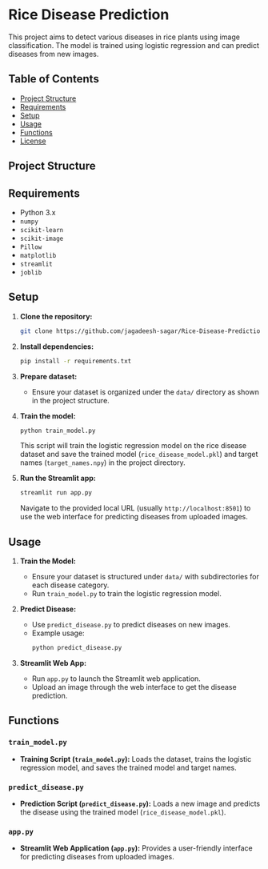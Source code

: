 # Rice Disease Prediction

This project aims to detect various diseases in rice plants using image classification. The model is trained using logistic regression and can predict diseases from new images.

## Table of Contents
- [Project Structure](#project-structure)
- [Requirements](#requirements)
- [Setup](#setup)
- [Usage](#usage)
- [Functions](#functions)
- [License](#license)

## Project Structure


## Requirements

- Python 3.x
- `numpy`
- `scikit-learn`
- `scikit-image`
- `Pillow`
- `matplotlib`
- `streamlit`
- `joblib`

## Setup

1. **Clone the repository:**
    ```sh
    git clone https://github.com/jagadeesh-sagar/Rice-Disease-Prediction.git
    ```

2. **Install dependencies:**
    ```sh
    pip install -r requirements.txt
    ```

3. **Prepare dataset:**
    - Ensure your dataset is organized under the `data/` directory as shown in the project structure.

4. **Train the model:**
    ```sh
    python train_model.py
    ```
    This script will train the logistic regression model on the rice disease dataset and save the trained model (`rice_disease_model.pkl`) and target names (`target_names.npy`) in the project directory.

5. **Run the Streamlit app:**
    ```sh
    streamlit run app.py
    ```
    Navigate to the provided local URL (usually `http://localhost:8501`) to use the web interface for predicting diseases from uploaded images.

## Usage

1. **Train the Model:**
   - Ensure your dataset is structured under `data/` with subdirectories for each disease category.
   - Run `train_model.py` to train the logistic regression model.

2. **Predict Disease:**
   - Use `predict_disease.py` to predict diseases on new images.
   - Example usage:
     ```sh
     python predict_disease.py
     ```

3. **Streamlit Web App:**
   - Run `app.py` to launch the Streamlit web application.
   - Upload an image through the web interface to get the disease prediction.

## Functions

### `train_model.py`

- **Training Script (`train_model.py`):** Loads the dataset, trains the logistic regression model, and saves the trained model and target names.

### `predict_disease.py`

- **Prediction Script (`predict_disease.py`):** Loads a new image and predicts the disease using the trained model (`rice_disease_model.pkl`).

### `app.py`

- **Streamlit Web Application (`app.py`):** Provides a user-friendly interface for predicting diseases from uploaded images.

